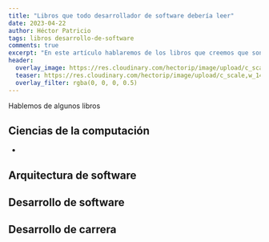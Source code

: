 ```yaml
---
title: "Libros que todo desarrollador de software debería leer"
date: 2023-04-22
author: Héctor Patricio
tags: libros desarrollo-de-software
comments: true
excerpt: "En este artículo hablaremos de los libros que creemos que son fundamentales para los desarrolladores de software para avanzar en su carrera y cada vez hacer mejor su trabajo."
header:
  overlay_image: https://res.cloudinary.com/hectorip/image/upload/c_scale,w_1400/v1683466921/libros_buqwhb.jpg
  teaser: https://res.cloudinary.com/hectorip/image/upload/c_scale,w_1400/v1683466921/libros_buqwhb.jpg
  overlay_filter: rgba(0, 0, 0, 0.5)
---
```


Hablemos de algunos libros
## Ciencias de la computación

-

## Arquitectura de software
## Desarrollo de software

## Desarrollo de carrera